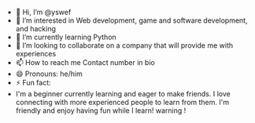 - 👋 Hi, I’m @yswef
- 👀 I’m interested in Web development, game and software development, and hacking
- 🌱 I’m currently learning Python
- 💞️ I’m looking to collaborate on a company that will provide me with experiences
- 📫 How to reach me Contact number in bio
- 😄 Pronouns: he/him
- ⚡ Fun fact:
- I'm a beginner currently learning and eager to make friends. I love connecting with more experienced people to learn from them. I'm friendly and enjoy having fun while I learn! 
warning !


<!---
yswef/yswef is a ✨ special ✨ repository because its `README.md` (this file) appears on your GitHub profile.
You can click the Preview link to take a look at your changes.
--->
